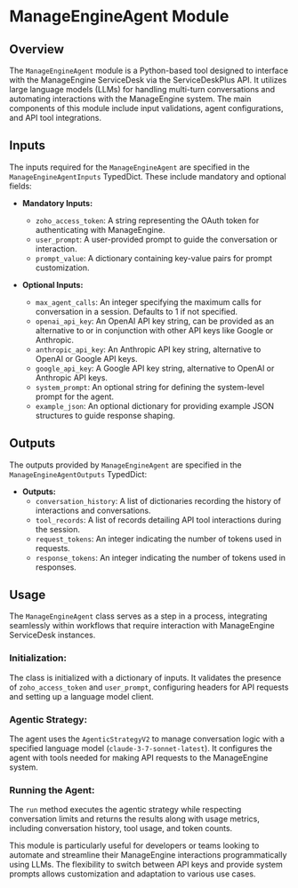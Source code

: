 # ManageEngineAgent Module

## Overview

The `ManageEngineAgent` module is a Python-based tool designed to interface with the ManageEngine ServiceDesk via the ServiceDeskPlus API. It utilizes large language models (LLMs) for handling multi-turn conversations and automating interactions with the ManageEngine system. The main components of this module include input validations, agent configurations, and API tool integrations.

## Inputs

The inputs required for the `ManageEngineAgent` are specified in the `ManageEngineAgentInputs` TypedDict. These include mandatory and optional fields:

- **Mandatory Inputs:**
  - `zoho_access_token`: A string representing the OAuth token for authenticating with ManageEngine.
  - `user_prompt`: A user-provided prompt to guide the conversation or interaction.
  - `prompt_value`: A dictionary containing key-value pairs for prompt customization.

- **Optional Inputs:**
  - `max_agent_calls`: An integer specifying the maximum calls for conversation in a session. Defaults to 1 if not specified.
  - `openai_api_key`: An OpenAI API key string, can be provided as an alternative to or in conjunction with other API keys like Google or Anthropic.
  - `anthropic_api_key`: An Anthropic API key string, alternative to OpenAI or Google API keys.
  - `google_api_key`: A Google API key string, alternative to OpenAI or Anthropic API keys.
  - `system_prompt`: An optional string for defining the system-level prompt for the agent.
  - `example_json`: An optional dictionary for providing example JSON structures to guide response shaping.

## Outputs

The outputs provided by `ManageEngineAgent` are specified in the `ManageEngineAgentOutputs` TypedDict:

- **Outputs:**
  - `conversation_history`: A list of dictionaries recording the history of interactions and conversations.
  - `tool_records`: A list of records detailing API tool interactions during the session.
  - `request_tokens`: An integer indicating the number of tokens used in requests.
  - `response_tokens`: An integer indicating the number of tokens used in responses.

## Usage

The `ManageEngineAgent` class serves as a step in a process, integrating seamlessly within workflows that require interaction with ManageEngine ServiceDesk instances.

### **Initialization:**
The class is initialized with a dictionary of inputs. It validates the presence of `zoho_access_token` and `user_prompt`, configuring headers for API requests and setting up a language model client.

### **Agentic Strategy:**
The agent uses the `AgenticStrategyV2` to manage conversation logic with a specified language model (`claude-3-7-sonnet-latest`). It configures the agent with tools needed for making API requests to the ManageEngine system.

### **Running the Agent:**
The `run` method executes the agentic strategy while respecting conversation limits and returns the results along with usage metrics, including conversation history, tool usage, and token counts.

This module is particularly useful for developers or teams looking to automate and streamline their ManageEngine interactions programmatically using LLMs. The flexibility to switch between API keys and provide system prompts allows customization and adaptation to various use cases.
